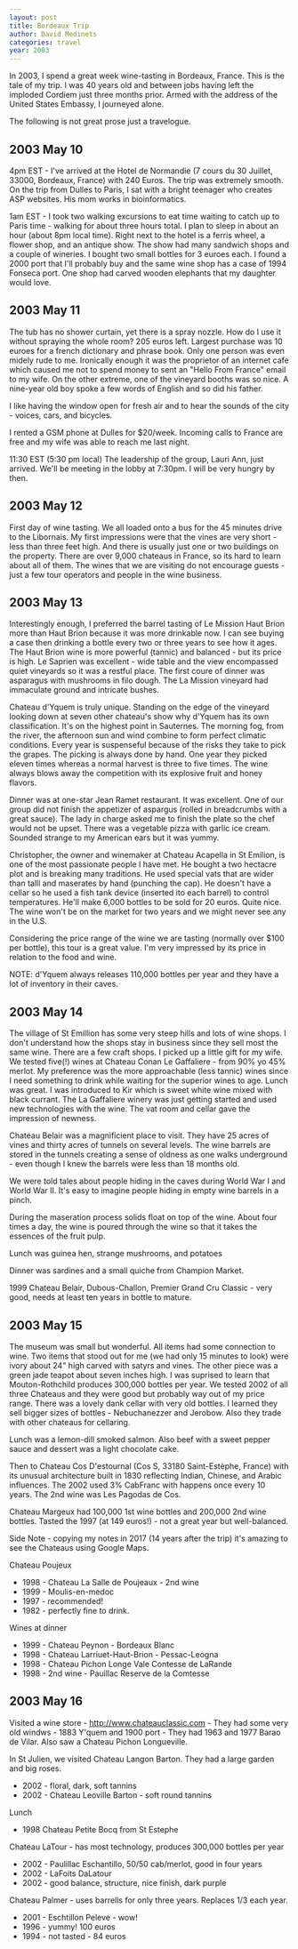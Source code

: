 ```yaml
---
layout: post
title: Bordeaux Trip
author: David Medinets
categories: travel
year: 2003
---
```


In 2003, I spend a great week wine-tasting in Bordeaux, France. This is the tale of my trip. I was 40 years old and between jobs having left the imploded Cordiem just three months prior. Armed with the address of the United States Embassy, I journeyed alone.

The following is not great prose just a travelogue.

## 2003 May 10

4pm EST - I've arrived at the Hotel de Normandie (7 cours du 30 Juillet, 33000, Bordeaux, France) with 240 Euros. The trip was extremely smooth. On the trip from Dulles to Paris, I sat with a bright teenager who creates ASP websites. His mom works in bioinformatics.

1am EST - I took two walking excursions to eat time waiting to catch up to Paris time - walking for about three hours total. I plan to sleep in about an hour (about 8pm local time). Right next to the hotel is a ferris wheel, a flower shop, and an antique show. The show had many sandwich shops and a couple of wineries. I bought two small bottles for 3 euroes each. I found a 2000 port that I'll probably buy and the same wine shop has a case of 1994 Fonseca port. One shop had carved wooden elephants that my daughter would love.

## 2003 May 11

The tub has no shower curtain, yet there is a spray nozzle. How do I use it without spraying the whole room? 205 euros left. Largest purchase was 10 euroes for a french dictionary and phrase book. Only one person was even midely rude to me. Ironically enough it was the proprietor of an internet cafe which caused me not to spend money to sent an "Hello From France" email to my wife. On the other extreme, one of the vineyard booths was so nice. A nine-year old boy spoke a few words of English and so did his father.

I like having the window open for fresh air and to hear the sounds of the city - voices, cars, and bicycles.

I rented a GSM phone at Dulles for $20/week. Incoming calls to France are free and my wife was able to reach me last night.

11:30 EST (5:30 pm local) The leadership of the group, Lauri Ann, just arrived. We'll be meeting in the lobby at 7:30pm. I will be very hungry by then.

## 2003 May 12

First day of wine tasting. We all loaded onto a bus for the 45 minutes drive to the Libornais. My first impressions were that the vines are very short - less than three feet high. And there is usually just one or two buildings on the property. There are over 9,000 chateaus in France, so its hard to learn about all of them. The wines that we are visiting do not encourage guests - just a few tour operators and people in the wine business.

## 2003 May 13

Interestingly enough, I preferred the barrel tasting of Le Mission Haut Brion more than Haut Brion because it was more drinkable now. I can see buying a case then drinking a bottle every two or three years to see how it ages. The Haut Brion wine is more powerful (tannic) and balanced - but its price is high. Le Saprien was excellent - wide table and the view encompassed quiet vineyards so it was a restful place. The first coure of dinner was asparagus with mushrooms in filo dough. The La Mission vineyard had immaculate ground and intricate bushes.

Chateau d'Yquem is truly unique. Standing on the edge of the vineyard looking down at seven other chateau's show why d'Yquem has its own classification. It's on the highest point in Sauternes. The morning fog, from the river, the afternoon sun and wind combine to form perfect climatic conditions. Every year is suspenseful because of the risks they take to pick the grapes. The picking is always done by hand. One year they picked eleven times whereas a normal harvest is three to five times. The wine always blows away the competition with its explosive fruit and honey flavors.

Dinner was at one-star Jean Ramet restaurant. It was excellent. One of our group did not finish the appetizer of aspargus (rolled in breadcrumbs with a great sauce). The lady in charge asked me to finish the plate so the chef would not be upset. There was a vegetable pizza with garlic ice cream. Sounded strange to my American ears but it was yummy.

Christopher, the owner and winemaker at Chateau Acapella in St Emilion, is one of the most passionate people I have met. He bought a two hectacre plot and is breaking many traditions. He used special vats that are wider than talll and maserates by hand (punching the cap). He doesn't have a cellar so he used a fish tank device (inserted ito each barrel) to control temperatures. He'll make 6,000 bottles to be sold for 20 euros. Quite nice. The wine won't be on the market for two years and we might never see any in the U.S.

Considering the price range of the wine we are tasting (normally over $100 per bottle), this tour is a great value. I'm very impressed by its price in relation to the food and wine.

NOTE: d'Yquem always releases 110,000 bottles per year and they have a lot of inventory in their caves.

## 2003 May 14

The village of St Emillion has some very steep hills and lots of wine shops. I don't understand how the shops stay in business since they sell most the same wine. There are a few craft shops. I picked up a little gift for my wife. We tested five(!) wines at Chateau Conan Le Gaffaliere - from 90% yo 45% merlot. My preference was the more approachable (less tannic) wines since I need something to drink while waiting for the superior wines to age. Lunch was great. I was introduced to Kir which is sweet white wine mixed with black currant. The La Gaffaliere winery was just getting started and used new technologies with the wine. The vat room and cellar gave the impression of newness.

Chateau Belair was a magnificient place to visit. They have 25 acres of vines and thirty acres of tunnels on several levels. The wine barrels are stored in the tunnels creating a sense of oldness as one walks underground - even though I knew the barrels were less than 18 months old.

We were told tales about people hiding in the caves during World War I and World War II. It's easy to imagine people hiding in empty wine barrels in a pinch.

During the maseration process solids float on top of the wine. About four times a day, the wine is poured through the wine so that it takes the essences of the fruit pulp.

Lunch was guinea hen, strange mushrooms, and potatoes

Dinner was sardines and a small quiche from Champion Market.

1999 Chateau Belair, Dubous-Challon, Premier Grand Cru Classic - very good, needs at least ten years in bottle to mature.

## 2003 May 15

The museum was small but wonderful. All items had some connection to wine. Two items that stood out for me (we had only 15 minutes to look) were ivory about 24" high carved with satyrs and vines. The other piece was a green jade teapot about seven inches high. I was suprised to learn that Mouton-Rothchild produces 300,000 bottles per year. We tested 2002 of all three Chateaus and they were good but probably way out of my price range. There was a lovely dank cellar with very old bottles. I learned they sell bigger sizes of bottles - Nebuchanezzer and Jerobow. Also they trade with other chateaus for cellaring.

Lunch was a lemon-dill smoked salmon. Also beef with a sweet pepper sauce and dessert was a light chocolate cake.

Then to Chateau Cos D'estournal (Cos S, 33180 Saint-Estèphe, France) with its unusual architecture built in 1830 reflecting Indian, Chinese, and Arabic influences. The 2002 used 3% CabFranc with happens once every 10 years. The 2nd wine was Les Pagodas de Cos.

Chateau Margeux had 100,000 1st wine bottles and 200,000 2nd wine bottles. Tasted the 1997 (at 149 euros!) - not a great year but well-balanced.

Side Note - copying my notes in 2017 (14 years after the trip) it's amazing to see the Chateaus using Google Maps.

Chateau Poujeux

* 1998 - Chateau La Salle de Poujeaux - 2nd wine
* 1999 - Moulis-en-medoc
* 1997 - recommended!
* 1982 - perfectly fine to drink.

Wines at dinner

* 1999 - Chateau Peynon - Bordeaux Blanc
* 1998 - Chateau Larriuet-Haut-Brion - Pessac-Leogna
* 1998 - Chateau Pichon Longe Vale Contesse de LaRande
* 1998 - 2nd wine - Pauillac Reserve de la Comtesse

## 2003 May 16

Visited a wine store - http://www.chateauclassic.com - They had some very old windws - 1883 Y'quem and 1900 port - They had 1963 and 1977 Barao de Vilar. Also saw a Chateau Pichon Longueville.

In St Julien, we visited Chateau Langon Barton. They had a large garden and big roses.

* 2002 - floral, dark, soft tannins
* 2002 - Chateau Leoville Barton - soft round tannins


Lunch

* 1998 Chateau Petite Bocq from St Estephe

Chateau LaTour - has most technology, produces 300,000 bottles per year

* 2002 - Paulillac Eschantillo, 50/50 cab/merlot, good in four years
* 2002 - LaFoits DaLatour
* 2002 - good balance, structure, nice finish, dark purple

Chateau Palmer - uses barrells for only three years. Replaces 1/3 each year.

* 2001 - Eschtillon Peleve - wow!
* 1996 - yummy! 100 euros
* 1994 - not tasted - 84 euros

